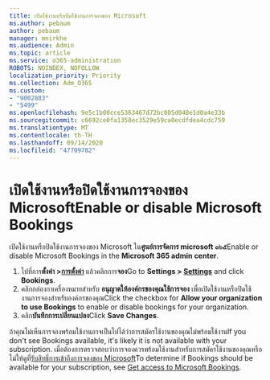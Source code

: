 ```yaml
---
title: เปิดใช้งานหรือปิดใช้งานการจองของ Microsoft
ms.author: pebaum
author: pebaum
manager: mnirkhe
ms.audience: Admin
ms.topic: article
ms.service: o365-administration
ROBOTS: NOINDEX, NOFOLLOW
localization_priority: Priority
ms.collection: Adm_O365
ms.custom:
- "9002883"
- "5499"
ms.openlocfilehash: 9e5c1b00cce5363467d72bc005d048e1d0a4e33b
ms.sourcegitcommit: c6692ce0fa1358ec3529e59ca0ecdfdea4cdc759
ms.translationtype: MT
ms.contentlocale: th-TH
ms.lasthandoff: 09/14/2020
ms.locfileid: "47709782"
---
```

# <a name="enable-or-disable-microsoft-bookings"></a><span data-ttu-id="76f8a-102">เปิดใช้งานหรือปิดใช้งานการจองของ Microsoft</span><span class="sxs-lookup"><span data-stu-id="76f8a-102">Enable or disable Microsoft Bookings</span></span>

<span data-ttu-id="76f8a-103">เปิดใช้งานหรือปิดใช้งานการจองของ Microsoft ใน**ศูนย์การจัดการ microsoft ๓๖๕**</span><span class="sxs-lookup"><span data-stu-id="76f8a-103">Enable or disable Microsoft Bookings in the **Microsoft 365 admin center**.</span></span>

1. <span data-ttu-id="76f8a-104">ไปที่การ**ตั้งค่า >[การตั้งค่า](https://admin.microsoft.com/Adminportal/Home?source=applauncher#/Settings/Services)** แล้วคลิกการ**จอง**</span><span class="sxs-lookup"><span data-stu-id="76f8a-104">Go to **Settings > [Settings](https://admin.microsoft.com/Adminportal/Home?source=applauncher#/Settings/Services)** and click **Bookings**.</span></span>
2. <span data-ttu-id="76f8a-105">คลิกกล่องกาเครื่องหมายสำหรับ **อนุญาตให้องค์กรของคุณใช้การจอง** เพื่อเปิดใช้งานหรือปิดใช้งานการจองสำหรับองค์กรของคุณ</span><span class="sxs-lookup"><span data-stu-id="76f8a-105">Click the checkbox for **Allow your organization to use Bookings** to enable or disable bookings for your organization.</span></span>
3. <span data-ttu-id="76f8a-106">คลิก**บันทึกการเปลี่ยนแปลง**</span><span class="sxs-lookup"><span data-stu-id="76f8a-106">Click **Save Changes**.</span></span>

<span data-ttu-id="76f8a-107">ถ้าคุณไม่เห็นการจองพร้อมใช้งานอาจเป็นไปได้ว่าการสมัครใช้งานของคุณไม่พร้อมใช้งาน</span><span class="sxs-lookup"><span data-stu-id="76f8a-107">If you don't see Bookings available, it's likely it is not available with your subscription.</span></span> <span data-ttu-id="76f8a-108">เมื่อต้องการตรวจสอบว่าการจองควรพร้อมใช้งานสำหรับการสมัครใช้งานของคุณหรือไม่ให้ดูที่[รับสิทธิ์การเข้าถึงการจองของ Microsoft](https://support.microsoft.com/en-us/office/get-access-to-microsoft-bookings-5382dc07-aaa5-45c9-8767-502333b214ce)</span><span class="sxs-lookup"><span data-stu-id="76f8a-108">To determine if Bookings should be available for your subscription, see [Get access to Microsoft Bookings](https://support.microsoft.com/en-us/office/get-access-to-microsoft-bookings-5382dc07-aaa5-45c9-8767-502333b214ce).</span></span>

